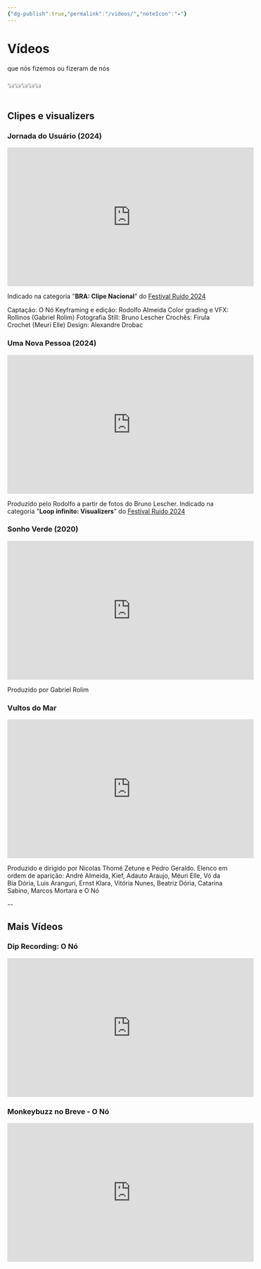 ```yaml
---
{"dg-publish":true,"permalink":"/videos/","noteIcon":"✦"}
---
```


# Vídeos
que nós fizemos ou fizeram de nós
<br><br>
𓃔𓃔𓃔𓃔𓃔
<br><br>
## Clipes e visualizers
### Jornada do Usuário (2024)
<iframe width="560" height="315" src="https://www.youtube.com/embed/C_IKUDNZE1A?si=qnTCJRgehAha_f50" title="YouTube video player" frameborder="0" allow="accelerometer; autoplay; clipboard-write; encrypted-media; gyroscope; picture-in-picture; web-share" referrerpolicy="strict-origin-when-cross-origin" allowfullscreen></iframe>

Indicado na categoria "**BRA: Clipe Nacional**" do [Festival Ruído 2024](https://www.youtube.com/watch?v=C_IKUDNZE1A)

Captação: O Nó 
Keyframing e edição: Rodolfo Almeida 
Color grading e VFX: Rollinos (Gabriel Rolim) 
Fotografia Still: Bruno Lescher 
Crochês: Firula Crochet (Meuri Elle) 
Design: Alexandre Drobac



### Uma Nova Pessoa (2024)
<iframe width="560" height="315" src="https://www.youtube.com/embed/tb7kBS6cGHs?si=YcqDQFi4WJJZyWI4" title="YouTube video player" frameborder="0" allow="accelerometer; autoplay; clipboard-write; encrypted-media; gyroscope; picture-in-picture; web-share" referrerpolicy="strict-origin-when-cross-origin" allowfullscreen></iframe>

Produzido pelo Rodolfo a partir de fotos do Bruno Lescher. Indicado na categoria "**Loop infinito: Visualizers**" do [Festival Ruído 2024](https://www.youtube.com/watch?v=C_IKUDNZE1A)



### Sonho Verde (2020)
<iframe width="560" height="315" src="https://www.youtube.com/embed/kL6IAlFyNqk?si=YTiGigeuGHLZb-kN" title="YouTube video player" frameborder="0" allow="accelerometer; autoplay; clipboard-write; encrypted-media; gyroscope; picture-in-picture; web-share" referrerpolicy="strict-origin-when-cross-origin" allowfullscreen></iframe>

Produzido por Gabriel Rolim



### Vultos do Mar
<iframe width="560" height="315" src="https://www.youtube.com/embed/ajuNa5e8-2E?si=QipBjwuxhogs4KQZ" title="YouTube video player" frameborder="0" allow="accelerometer; autoplay; clipboard-write; encrypted-media; gyroscope; picture-in-picture; web-share" referrerpolicy="strict-origin-when-cross-origin" allowfullscreen></iframe>

Produzido e dirigido por Nicolas Thomé Zetune e Pedro Geraldo. Elenco em ordem de aparição: André Almeida, Kief, Adauto Araujo, Méuri Elle, Vó da Bia Dória, Luis Aranguri, Ernst Klara, Vitória Nunes, Beatriz Dória, Catarina Sabino, Marcos Mortara e O Nó

--
## Mais Vídeos

### Dip Recording: O Nó
<iframe width="560" height="315" src="https://www.youtube.com/embed/n_KuWqb9u-g?si=O0EYIVIROx8zfT3Q" title="YouTube video player" frameborder="0" allow="accelerometer; autoplay; clipboard-write; encrypted-media; gyroscope; picture-in-picture; web-share" referrerpolicy="strict-origin-when-cross-origin" allowfullscreen></iframe>

### Monkeybuzz no Breve - O Nó
<iframe width="560" height="315" src="https://www.youtube.com/embed/mR0WVLGU7v0?si=l4mhBidIMnEwGZSi" title="YouTube video player" frameborder="0" allow="accelerometer; autoplay; clipboard-write; encrypted-media; gyroscope; picture-in-picture; web-share" referrerpolicy="strict-origin-when-cross-origin" allowfullscreen></iframe>

<html><head>

  <meta name="description" content="clipes, visualizers e outros vídeos do nó">

  <meta name="twitter:card" value="summary_large_image">

  

  <meta property="og:title" content="o nó: vídeos" />

  <meta property="og:type" content="article" />

  <meta property="og:url" content="https://onorock.net/videos" />

  <meta property="og:description" content="clipes, visualizers e outros vídeos do nó" />

  <meta property="og:image" content="https://raw.githubusercontent.com/rodolfoalmeida01/onoarchive/refs/heads/main/src/site/img/user/img/share-img.png" />

  <meta property="og:image:width" content="1600" />

  <meta property="og:image:height" content="900" />

  <meta property="og:image" content="https://raw.githubusercontent.com/rodolfoalmeida01/onoarchive/refs/heads/main/src/site/img/user/img/share-img-small.png" />

  <meta property="og:image:width" content="300" />

  <meta property="og:image:height" content="300" />

</head></html>